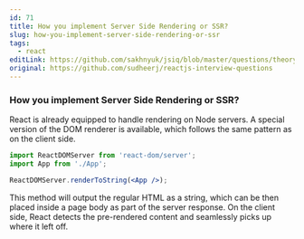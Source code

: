 ```yaml
---
id: 71
title: How you implement Server Side Rendering or SSR?
slug: how-you-implement-server-side-rendering-or-ssr
tags:
  - react
editLink: https://github.com/sakhnyuk/jsiq/blob/master/questions/theory/react/71.md
original: https://github.com/sudheerj/reactjs-interview-questions
---
```


### How you implement Server Side Rendering or SSR?

React is already equipped to handle rendering on Node servers. A special version of the DOM renderer is available, which follows the same pattern as on the client side.

```jsx
import ReactDOMServer from 'react-dom/server';
import App from './App';

ReactDOMServer.renderToString(<App />);
```

This method will output the regular HTML as a string, which can be then placed inside a page body as part of the server response. On the client side, React detects the pre-rendered content and seamlessly picks up where it left off.
